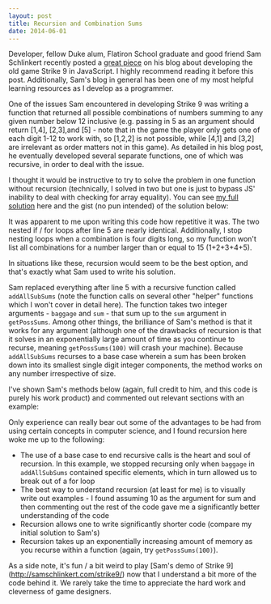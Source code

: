 ```yaml
---
layout: post
title: Recursion and Combination Sums
date: 2014-06-01 
---
```


Developer, fellow Duke alum, Flatiron School graduate and good friend Sam Schlinkert recently posted a [great piece](http://sts10.github.io/blog/2014/05/30/strike-9-game/) on his blog about developing the old game Strike 9 in JavaScript. I highly recommend reading it before this post. Additionally, Sam's blog in general has been one of my most helpful learning resources as I develop as a programmer.

One of the issues Sam encountered in developing Strike 9 was writing a function that returned all possible combinations of numbers summing to any given number below 12 inclusive (e.g. passing in 5 as an argument should return [1,4], [2,3],and [5] - note that in the game the player only gets one of each digit 1-12 to work with, so [1,2,2] is not possible, while [4,1] and [3,2] are irrelevant as order matters not in this game). As detailed in his blog post, he eventually developed several separate functions, one of which was recursive, in order to deal with the issue. 

I thought it would be instructive to try to solve the problem in one function without recursion (technically, I solved in two but one is just to bypass JS' inability to deal with checking for array equality). You can see [my full solution](https://gist.github.com/BenBrostoff/15e9c1f20bade7bfebea) here and the gist (no pun intended) of the solution below:

<script src="https://gist.github.com/BenBrostoff/c53c0a6b8113f45e6961.js"></script>

It was apparent to me upon writing this code how repetitive it was. The two nested if / for loops after line 5 are nearly identical. Additionally, I stop nesting loops when a combination is four digits long, so my function won't list all combinations for a number larger than or equal to 15 (1+2+3+4+5).

In situations like these, recursion would seem to be the best option, and that's exactly what Sam used to write his solution.

Sam replaced everything after line 5 with a recursive function called `addAllSubSums` (note the function calls on several other "helper" functions which I won't cover in detail here). The function takes two integer arguments - `baggage` and `sum` - that sum up to the `sum` argument in `getPossSums`. Among other things, the brilliance of Sam's method is that it works for any argument (although one of the drawbacks of recursion is that it solves in an exponentially large amount of time as you continue to recurse, meaning `getPossSums(100)` will crash your machine). Because `addAllSubSums` recurses to a base case wherein a sum has been broken down into its smallest single digit integer components, the method works on any number irrespective of size. 

I've shown Sam's methods below (again, full credit to him, and this code is purely his work product) and commented out relevant sections with an example:

<script src="https://gist.github.com/BenBrostoff/1fa29a98162dab61937a.js"></script>

Only experience can really bear out some of the advantages to be had from using certain concepts in computer science, and I found recursion here woke me up to the following:

* The use of a base case to end recursive calls is the heart and soul of recursion. In this example, we stopped recursing only when `baggage` in `addAllSubSums` contained specific elements, which in turn allowed us to break out of a for loop
* The best way to understand recursion (at least for me) is to visually write out examples - I found assuming 10 as the argument for sum and then commenting out the rest of the code gave me a significantly better understanding of the code
* Recursion allows one to write significantly shorter code (compare my initial solution to Sam's)
* Recursion takes up an exponentially increasing amount of memory as you recurse within a function (again, try `getPossSums(100)`).

As a side note, it's fun / a bit weird to play [Sam's demo of Strike 9] (http://samschlinkert.com/strike9/) now that I understand a bit more of the code behind it. We rarely take the time to appreciate the hard work and cleverness of game designers.  



  


